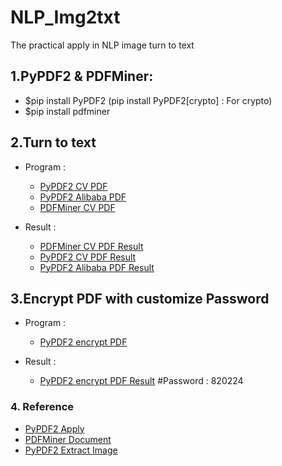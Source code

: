 # NLP_Img2txt
The practical apply in NLP image turn to text

## 1.PyPDF2 & PDFMiner: 
- $pip install PyPDF2 (pip install PyPDF2[crypto] : For crypto)
- $pip install pdfminer 

## 2.Turn to text 
- Program : 
    - [PyPDF2 CV PDF](./PYPDF2_PDF2txt.py)
    - [PyPDF2 Alibaba PDF](./PYPDF2_PDF2txt.py)
    - [PDFMiner CV PDF](PDFMiner_PDF2txt.py)

- Result : 
    - [PDFMiner CV PDF Result](./data/Wizpresso/output/PDFMiner_20221129CV.txt)
    - [PyPDF2 CV PDF Result](./data/Wizpresso/output/PyPDF2_20221129CV.txt)
    - [PyPDF2 Alibaba PDF Result](./data/Wizpresso/output/PyPDF2_file.txt)

## 3.Encrypt PDF with customize Password
- Program : 
    - [PyPDF2 encrypt PDF](./PyPDF2_encryptPDF.py)

- Result : 
    - [PyPDF2 encrypt PDF Result](./data/Wizpresso/output/David_CV.pdf) #Password : 820224

### 4. Reference
- [PyPDF2 Apply](https://nanonets.com/blog/pypdf2-library-working-with-pdf-files-in-python) <br>
- [PDFMiner Document](https://pdfminer-docs.readthedocs.io/programming.html#performing-layout-analysis) <br>
- [PyPDF2 Extract Image](https://pypdf2.readthedocs.io/en/latest/user/extract-images.html)